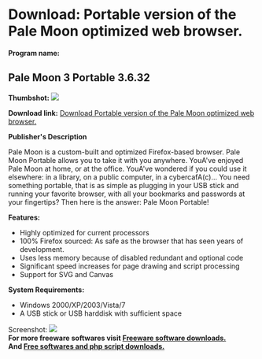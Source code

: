 # Download: Portable version of the Pale Moon optimized web browser.

**Program name:**

## Pale Moon 3 Portable 3.6.32

  
**Thumbshot:** ![](http://www.freewarefiles.com/screenshot/palemoon_md.jpg)   
  
**Download link:** [Download Portable version of the Pale Moon optimized web browser.](http://freesoftwares.boysofts.com/Pale-Moon-3-Portable_program_53673.html)  
  


**Publisher's Description**  
  


Pale Moon is a custom-built and optimized Firefox-based browser. Pale Moon Portable allows you to take it with you anywhere. YouA've enjoyed Pale Moon at home, or at the office. YouA've wondered if you could use it elsewhere: in a library, on a public computer, in a cybercafA(c)... You need something portable, that is as simple as plugging in your USB stick and running your favorite browser, with all your bookmarks and passwords at your fingertips? Then here is the answer: Pale Moon Portable! 

**Features:**

  * Highly optimized for current processors 
  * 100% Firefox sourced: As safe as the browser that has seen years of development. 
  * Uses less memory because of disabled redundant and optional code 
  * Significant speed increases for page drawing and script processing 
  * Support for SVG and Canvas 

**System Requirements:**

  * Windows 2000/XP/2003/Vista/7 
  * A USB stick or USB harddisk with sufficient space 

  
  
Screenshot: ![](http://www.freewarefiles.com/screenshot/palemoon.jpg)   
**For more freeware softwares visit [Freeware software downloads.](http://freesoftwares.boysofts.com/)**   
**And [Free softwares and php script downloads.](http://www.boysofts.com/)**
